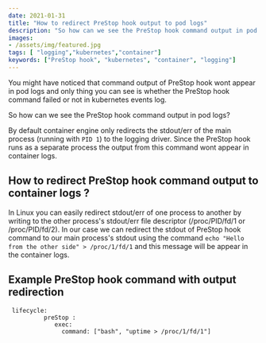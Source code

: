 ```yaml
---
date: 2021-01-31
title: "How to redirect PreStop hook output to pod logs"
description: "So how can we see the PreStop hook command output in pod logs? By default container engine only redirects the stdout/err of the main process"
images:
- /assets/img/featured.jpg
tags: [ "logging","kubernetes","container"]
keywords: ["PreStop hook", "kubernetes", "container", "logging"]
---
```

You might have noticed that command output of PreStop hook wont appear in pod logs and only thing you can see is whether the PreStop hook command failed or not in kubernetes events log. 

So how can we see the PreStop hook command output in pod logs? 

By default container engine only redirects the stdout/err of the main process (running with `PID 1`) to the logging driver. Since the PreStop hook runs as a separate process the output from this command wont appear in container logs.

## How to redirect PreStop hook command output to container logs ?

In Linux you can easily redirect stdout/err of one process to another by writing to the other process's stdout/err file descriptor (/proc/PID/fd/1 or /proc/PID/fd/2). In our case we can redirect the stdout of PreStop hook command to our main process's stdout using the command `echo "Hello from the other side" > /proc/1/fd/1` and this message will be appear in the container logs. 


## Example PreStop hook command with output redirection 
```
 lifecycle:
          preStop :
             exec:
               command: ["bash", "uptime > /proc/1/fd/1"]           
```
